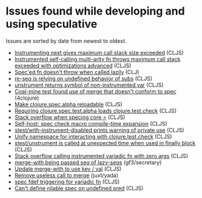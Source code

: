 # Issues found while developing and using speculative

Issues are sorted by date from newest to oldest.

- [Instrumenting next gives maximum call stack size exceeded](https://dev.clojure.org/jira/browse/CLJS-3023) (CLJS)
- [Instrumented self-calling multi-arity fn throws maximum call stack exceeded with optimizations advanced](https://dev.clojure.org/jira/browse/CLJS-2995) (CLJS)
- [Spec'ed fn doesn't throw when called lazily](https://dev.clojure.org/jira/browse/CLJ-2443) (CLJ)
- [re-seq is relying on undefined behavior of subs](https://dev.clojure.org/jira/browse/CLJS-2979) (CLJS)
- [unstrument returns symbol of non-instrumented var](https://dev.clojure.org/jira/browse/CLJS-2975) (CLJS)
- [Coal-mine test found use of merge that doesn't conform to spec](https://github.com/slipset/speculative/issues/113) (4clojure)
- [Make clojure.spec.alpha reloadable](https://dev.clojure.org/jira/browse/CLJS-2967) (CLJS)
- [Requiring clojure.spec.test.alpha loads clojure.test.check](https://dev.clojure.org/jira/browse/CLJS-2964) (CLJS)
- [Stack overflow when specing core =](https://dev.clojure.org/jira/browse/CLJS-2956) (CLJS)
- [Self-host: spec check macro compile-time expansion](https://dev.clojure.org/jira/browse/CLJS-2955) (CLJS)
- [stest/with-instrument-disabled prints warning of private use](https://dev.clojure.org/jira/browse/CLJS-2953) (CLJS)
- [Unify namespace for interacting with clojure.test.check](https://dev.clojure.org/jira/browse/CLJS-2952) (CLJS)
- [stest/unstrument is called at unexpected time when used in finally block](https://dev.clojure.org/jira/browse/CLJS-2949) (CLJS)
- [Stack overflow calling instrumented variadic fn with zero args](https://dev.clojure.org/jira/browse/CLJS-2948) (CLJS)
- [merge-with being passed seq of lazy-seqs](https://github.com/gf3/secretary/issues/100) (gf3/secretary)
- [Update merge-with to use key / val](https://dev.clojure.org/jira/browse/CLJS-2943) (CLJS)
- [Remove useless call to merge](https://github.com/juxt/yada/pull/246) (juxt/yada)
- [spec fdef triggering for variadic fn](https://dev.clojure.org/jira/browse/CLJS-2942) (CLJS)
- [Can't define nilable spec on undefined pred](https://dev.clojure.org/jira/browse/CLJS-2940) (CLJS)
